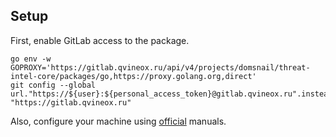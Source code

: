 ## Setup

First, enable GitLab access to the package.

```shell
go env -w GOPROXY='https://gitlab.qvineox.ru/api/v4/projects/domsnail/threat-intel-core/packages/go,https://proxy.golang.org,direct'
git config --global url."https://${user}:${personal_access_token}@gitlab.qvineox.ru".insteadOf "https://gitlab.qvineox.ru"
```

Also, configure your machine using [official](https://docs.gitlab.com/ee/user/project/use_project_as_go_package.html)
manuals.